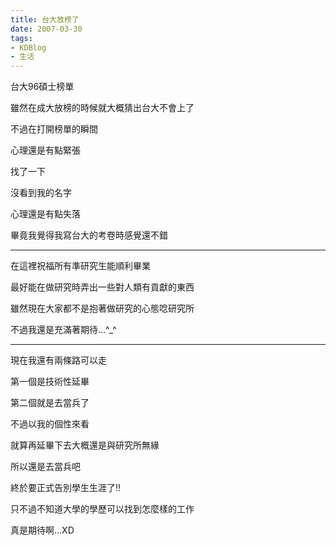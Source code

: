 ```yaml
---
title: 台大放榜了
date: 2007-03-30
tags:
- KDBlog
- 生活
---
```

台大96碩士榜單



雖然在成大放榜的時候就大概猜出台大不會上了

不過在打開榜單的瞬間

心理還是有點緊張

找了一下

沒看到我的名字

心理還是有點失落

畢竟我覺得我寫台大的考卷時感覺還不錯

---

在這裡祝福所有準研究生能順利畢業

最好能在做研究時弄出一些對人類有貢獻的東西

雖然現在大家都不是抱著做研究的心態唸研究所

不過我還是充滿著期待...^_^

---

現在我還有兩條路可以走

第一個是技術性延畢

第二個就是去當兵了

不過以我的個性來看

就算再延畢下去大概還是與研究所無緣

所以還是去當兵吧

終於要正式告別學生生涯了!!

只不過不知道大學的學歷可以找到怎麼樣的工作

真是期待啊...XD

